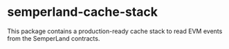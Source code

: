 # semperland-cache-stack
This package contains a production-ready cache stack to read EVM events from the SemperLand contracts.
